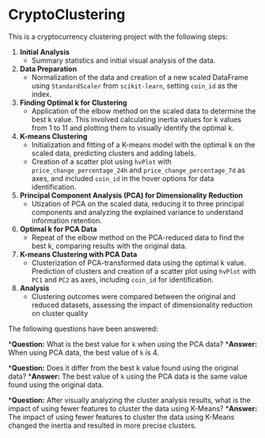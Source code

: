 # CryptoClustering

This is a cryptocurrency clustering project with the following steps:

1. **Initial Analysis**
   * Summary statistics and initial visual analysis of the data.
2. **Data Preparation**
   * Normalization of the data and creation of a new scaled DataFrame using `StandardScaler` from `scikit-learn`, setting `coin_id` as the index.
3. **Finding Optimal k for Clustering**
   * Application of the elbow method on the scaled data to determine the best k value. This involved calculating inertia values for k values from 1 to 11 and plotting them to visually identify the optimal k.
4. **K-means Clustering**
   * Initialization and fitting of a K-means model with the optimal k on the scaled data, predicting clusters and adding labels.
   * Creation of a scatter plot using `hvPlot` with `price_change_percentage_24h` and `price_change_percentage_7d` as axes, and included `coin_id` in the hover options for data identification.
5. **Principal Component Analysis (PCA) for Dimensionality Reduction**
   * Utization of PCA on the scaled data, reducing it to three principal components and analyzing the explained variance to understand information retention.
6. **Optimal k for PCA Data**
   * Repeat of the elbow method on the PCA-reduced data to find the best k, comparing results with the original data.
7. **K-means Clustering with PCA Data**
   * Clusterization of PCA-transformed data using the optimal k value. Prediction of clusters and creation of a scatter plot using `hvPlot` with `PC1` and `PC2` as axes, including `coin_id` for identification.
8. **Analysis**
   * Clustering outcomes were compared between the original and reduced datasets, assessing the impact of dimensionality reduction on cluster quality

The following questions have been answered:

***Question:** What is the best value for `k` when using the PCA data?
***Answer:** When using PCA data, the best value of `k` is 4.

***Question:** Does it differ from the best k value found using the original data?
***Answer:** The best value of `k` using the PCA data is the same value found using the original data.

***Question:** After visually analyzing the cluster analysis results, what is the impact of using fewer features to cluster the data using K-Means?
***Answer:** The impact of using fewer features to cluster the data using K-Means changed the inertia and resulted in more precise clusters.

